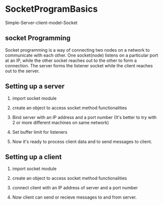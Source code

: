 # SocketProgramBasics
Simple-Server-client-model-Socket

socket Programming
-----------------------------------

Socket programming is a way of connecting two nodes on a network to communicate with each other. 
One socket(node) listens on a particular port at an IP, while the other socket reaches out to the other to form a connection.
The server forms the listener socket while the client reaches out to the server. 


Setting up a server
-----------------------------------
1. import socket module

2. create an object to access socket method functionalities

3. Bind server with an IP address and a port number (It's better to try with 2 or more different machines on same network)

4. Set buffer limit for listeners

5. Now it's ready to process client data and to send messages to client.





Setting up a client 
-----------------------------------
1. import socket module

2. create an object to access socket method functionalities

3. connect client with an IP address of server and a port number 

4. Now client can send or recieve messages to and from server.

